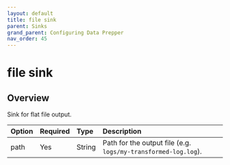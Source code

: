 ```yaml
---
layout: default
title: file sink
parent: Sinks
grand_parent: Configuring Data Prepper
nav_order: 45
---
```


# file sink

## Overview

Sink for flat file output.

Option | Required | Type | Description
:--- | :--- | :--- | :---
path | Yes | String | Path for the output file (e.g. `logs/my-transformed-log.log`).

<!--- ## Configuration

Content will be added to this section.

## Metrics

Content will be added to this section. --->
